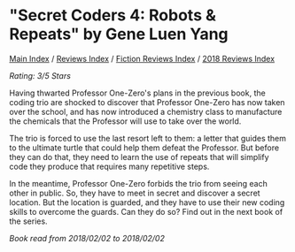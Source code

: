 # "Secret Coders 4: Robots & Repeats" by Gene Luen Yang

[Main Index](../../../README.md) / [Reviews Index](../../README.md) / [Fiction Reviews Index](../README.md) / [2018 Reviews Index](README.md)

*Rating: 3/5 Stars*

Having thwarted Professor One-Zero's plans in the previous book, the coding trio are shocked to discover that Professor One-Zero has now taken over the school, and has now introduced a chemistry class to manufacture the chemicals that the Professor will use to take over the world.

The trio is forced to use the last resort left to them: a letter that guides them to the ultimate turtle that could help them defeat the Professor. But before they can do that, they need to learn the use of repeats that will simplify code they produce that requires many repetitive steps.

In the meantime, Professor One-Zero forbids the trio from seeing each other in public. So, they have to meet in secret and discover a secret location. But the location is guarded, and they have to use their new coding skills to overcome the guards. Can they do so? Find out in the next book of the series.

*Book read from 2018/02/02 to 2018/02/02*
